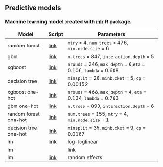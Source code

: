 ## Predictive models

### Machine learning model created with [mlr](https://cran.r-project.org/web/packages/mlr/index.html) R package.


| Model     | Script | Parameters|
|-----------|--------|-----------|
| random forest| [link](https://github.com/kozaka93/InterpretableHouseSalePrices/tree/master/Models/PredictiveModels/mlr/randomforest)| `mtry` = 4, `num.trees` = 476, `min.node.size` = 6|
|gbm|[link](https://github.com/kozaka93/InterpretableHouseSalePrices/tree/master/Models/PredictiveModels/mlr/gbm)|`n.trees` = 847, `interaction.depth` = 5|
|xgboost|[link](https://github.com/kozaka93/InterpretableHouseSalePrices/tree/master/Models/PredictiveModels/mlr/xgboost)| `nrouds` = 246, `max_depth` = 6,`eta` = 0.106, `lambda` = 0.608|
|decision tree|[link](https://github.com/kozaka93/InterpretableHouseSalePrices/tree/master/Models/PredictiveModels/mlr/decisionTree)|`minsplit` = 26, `minbucket` = 5, `cp` = 0.00152|
|xgboost one-hot|[link](https://github.com/kozaka93/InterpretableHouseSalePrices/tree/master/Models/PredictiveModels/mlr/xgboost_onehot) |`nrouds` = 468, `max_depth` = 4, `eta` = 0.134, `lambda` = 0.763|
|gbm one-hot|[link](https://github.com/kozaka93/InterpretableHouseSalePrices/tree/master/Models/PredictiveModels/mlr/gbm_onehot) | `n.trees` = 898, `interaction.depth` = 6|
|random forest one-hot|[link](https://github.com/kozaka93/InterpretableHouseSalePrices/tree/master/Models/PredictiveModels/mlr/randomforest_onehot)|`num.trees` = 155, `mtry` = 4, `min.node.size` = 1|
|decision tree one-hot|[link](https://github.com/kozaka93/InterpretableHouseSalePrices/tree/master/Models/PredictiveModels/mlr/decisionTree_onehot)|`minsplit` = 35, `minbucket` = 9, `cp` = 0.0167|
|lm |[link](https://github.com/kozaka93/InterpretableHouseSalePrices/tree/master/Models/PredictiveModels/LinearModels)|log-loglinear|
|lm||[link](https://github.com/kozaka93/InterpretableHouseSalePrices/tree/master/Models/PredictiveModels/LinearModels)|zipcode-based intercepts|
|lm|[link](https://github.com/kozaka93/InterpretableHouseSalePrices/tree/master/Models/PredictiveModels/LinearModels)|random effects|






